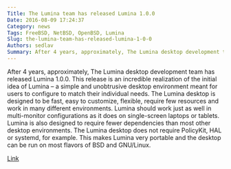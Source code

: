 ```yaml
---
Title: The Lumina team has released Lumina 1.0.0
Date: 2016-08-09 17:24:37
Category: news
Tags: FreeBSD, NetBSD, OpenBSD, Lumina
Slug: the-lumina-team-has-released-lumina-1-0-0
Authors: sedlav
Summary: After 4 years, approximately, The Lumina desktop development team has released Lumina 1.0.0. This release is an incredible realization of the initial
---
```


After 4 years, approximately, The Lumina desktop development team has released Lumina 1.0.0. This release is an incredible realization of the initial idea of Lumina – a simple and unobtrusive desktop environment meant for users to configure to match their individual needs.
The Lumina desktop is designed to be fast, easy to customize, flexible, require few resources and work in many different environments. Lumina should work just as well in multi-monitor configurations as it does on single-screen laptops or tablets.
Lumina is also designed to require fewer dependencies than most other desktop environments. The Lumina desktop does not require PolicyKit, HAL or systemd, for example. This makes Lumina very portable and the desktop can be run on most flavors of BSD and GNU/Linux.

[Link](https://lumina-desktop.org/version-1-0-0-released/)

